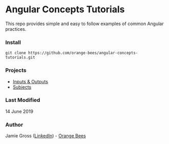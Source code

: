 # Angular Concepts Tutorials

This repo provides simple and easy to follow examples of common Angular practices.

### Install

`git clone https://github.com/orange-bees/angular-concepts-tutorials.git`

### Projects

- [Inputs & Outputs](https://github.com/orange-bees/angular-concepts-tutorials/tree/master/inputs-outputs)
- [Subjects](https://github.com/orange-bees/angular-concepts-tutorials/tree/master/subjects)

### Last Modified

14 June 2019

### Author

Jamie Gross ([LinkedIn](https://www.linkedin.com/in/james-l-gross/)) - [Orange Bees](https://orangebees.com)
